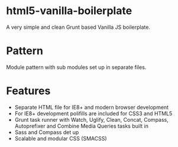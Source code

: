 html5-vanilla-boilerplate
=========================

A very simple and clean Grunt based Vanilla JS boilerplate.


Pattern
=======

Module pattern with sub modules set up in separate files.


Features
========

* Separate HTML file for IE8+ and modern browser development
* For IE8+ development polifills are included for CSS3 and HTML5
* Grunt task runner with Watch, Uglify, Clean, Concat, Compass, Autoprefixer and Combine Media Queries tasks built in
* Sass and Compass det up
* Scalable and modular CSS (SMACSS)
